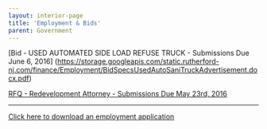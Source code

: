 ```yaml
---
layout: interior-page
title: 'Employment & Bids'
parent: Government
---
```


[Bid - USED AUTOMATED SIDE LOAD REFUSE TRUCK - Submissions Due June 6, 2016]     (https://storage.googleapis.com/static.rutherford-nj.com/finance/Employment/BidSpecsUsedAutoSaniTruckAdvertisement.docx.pdf)

[RFQ - Redevelopment Attorney - Submissions Due May 23rd, 2016](https://storage.googleapis.com/static.rutherford-nj.com/finance/Employment/Rutherford%20Redevelopment%20Attorney%202016%20issue%20(00024755xD43F8).pdf)

---

[Click here to download an employment application](http://static.rutherford-nj.com/borough-clerk/permits-licenses/Employment%20Application.pdf)
